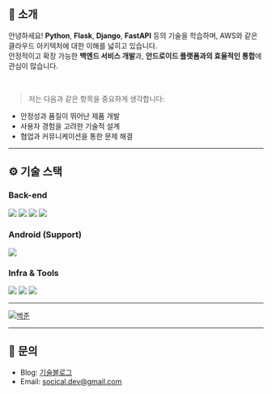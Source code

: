 ## 📝 소개
안녕하세요! 
**Python**, **Flask**, **Django**, **FastAPI** 등의 기술을 학습하며, AWS와 같은 클라우드 아키텍처에 대한 이해를 넓히고 있습니다.  
안정적이고 확장 가능한 **백엔드 서비스 개발**과, **안드로이드 플랫폼과의 효율적인 통합**에 관심이 많습니다.  

<br />

> 저는 다음과 같은 항목을 중요하게 생각합니다:
- 안정성과 품질이 뛰어난 제품 개발
- 사용자 경험을 고려한 기술적 설계
- 협업과 커뮤니케이션을 통한 문제 해결

---

## ⚙ 기술 스택

### Back-end
<div>
<img src="https://img.shields.io/badge/-Python-3776AB?style=flat&logo=Python&logoColor=white"/>
<img src="https://img.shields.io/badge/-Flask-000000?style=flat&logo=Flask&logoColor=white"/>
<img src="https://img.shields.io/badge/-Django-092E20?style=flat&logo=Django&logoColor=white"/>
<img src="https://img.shields.io/badge/-Fastapi-009688?style=flat&logo=Fastapi&logoColor=white"/>
</div>

### Android (Support)
<div>
<img src="https://img.shields.io/badge/-Kotlin-7F52FF?style=flat&logo=Kotlin&logoColor=white"/>
</div>

### Infra & Tools
<div>
<img src="https://img.shields.io/badge/-Figma-F24E1E?style=flat&logo=Figma&logoColor=white"/>
<img src="https://img.shields.io/badge/-Slack-4A154B?style=flat&logoSlack&logoColor=white"/>
<img src="https://img.shields.io/badge/-Notion-000000?style=flat&logo=Notion&logoColor=white"/>
</div>

---

[![백준](http://mazassumnida.wtf/api/v2/generate_badge?boj=socical)](https://solved.ac/socical/)

---
<!-- 
## 🤔 기술적 이슈와 해결 과정
1. **Python API 성능 최적화**  
   - 문제: 비효율적인 데이터 처리로 인해 API 응답 속도가 느려짐  
   - 해결: Query 최적화와 캐싱을 적용해 응답 속도 50% 향상  

2. **AWS 배포 시 네트워크 구성 문제**  
   - 문제: EC2와 S3 간의 네트워크 설정 오류  
   - 해결: VPC 설정을 재구성해 안정적인 네트워크 통신 구축  

---
-->

## 💬 문의
- Blog: [기술블로그](https://velog.io/@socical/posts)
- Email: [socical.dev@gmail.com](mailto:socical.dev@gmail.com)
